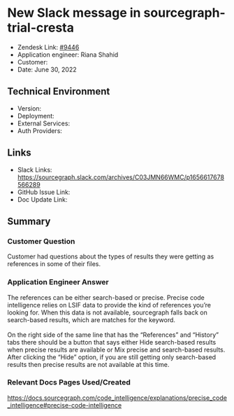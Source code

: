 
# New Slack message in sourcegraph-trial-cresta <!-- Ticket Title  Hint: include keywords to make it searchable -->

- Zendesk Link: [#9446](https://sourcegraph.zendesk.com/agent/tickets/9446)
- Application engineer: Riana Shahid
- Customer: <!-- Redact if this contains personally identifying information -->
- Date: June 30, 2022

<!-- Data populated from integration, speak to Ben Gordon or Michael Bali if not working -->
<!-- During Internal team trial, fill missing data manually (we are waiting for all data to sync) -->

## Technical Environment
- Version: ​
- Deployment:
- External Services:
- Auth Providers:


## Links
<!-- Data for application engineer manual entry -->
- Slack Links: https://sourcegraph.slack.com/archives/C03JMN66WMC/p1656617678566289
- GitHub Issue Link:
- Doc Update Link:

## Summary
### Customer Question
Customer had questions about the types of results they were getting as references in some of their files. 
### Application Engineer Answer
The references can be either search-based or precise. Precise code intelligence relies on LSIF data to provide the kind of references you’re looking for. When this data is not available, sourcegraph falls back on search-based results, which are matches for the keyword.
<br /><br /> On the right side of the same line that has the “References” and “History” tabs there should be a button that says either Hide search-based results when precise results are available or Mix precise and search-based results. After clicking the “Hide” option, if you are still getting only search-based results then precise results are not available at this time.
### Relevant Docs Pages Used/Created
https://docs.sourcegraph.com/code_intelligence/explanations/precise_code_intelligence#precise-code-intelligence

<!-- Once complete, upload a copy to https://github.com/sourcegraph/support-tools-internal/tree/main/resolved-tickets as a .md file -->
<!-- Name the file 9446.md -->
